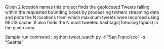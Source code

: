 Given 2 location names this project finds the geolocated Tweets
falling within the requested bounding boxes by processing twitters
streaming data and plots the N locations from which maximum tweets
were recorded using REDIS cache. It also finds the N most tweeted
hashtags(Trending topics) in the given area. 

Sample run command : python tweet_watch.py -f "San Francisco" -s "Seattle"
